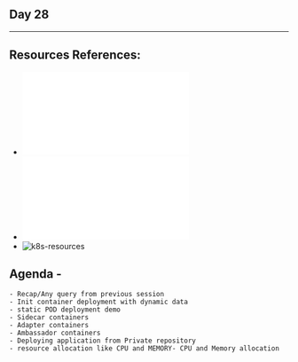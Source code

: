 ## Day 28
*************************************************************************************

## Resources References:
- ![Complete-Notes](../TrainingQueries-Agenda.txt)
- ![K8S-Contents](../K8S_DeepDive_Content.md)
- ![k8s-resources](../k8s_resources/)

## Agenda - 
	- Recap/Any query from previous session
	- Init container deployment with dynamic data
	- static POD deployment demo
	- Sidecar containers
	- Adapter containers
	- Ambassador containers
	- Deploying application from Private repository
	- resource allocation like CPU and MEMORY- CPU and Memory allocation